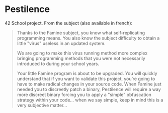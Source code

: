 # Pestilence
42 School project. From the subject (also available in french):

> Thanks to the Famine subject, you know what self-replicating programming means. You also know the subject difficulty to obtain a little "virus" useless in an updated system.
>
> We are going to make this virus running method more complex bringing programming methods that you were not necessarily introduced to during your school years.
>
> Your little Famine program is about to be upgraded. You will quickly understand that if you want to validate this project, you’re going to have to make radical changes in your source code. When Famine just needed you to discreetly patch a binary, Pestilence will require a way more discreet binary forcing you to apply a "simple" obfuscation strategy within your code... when we say simple, keep in mind this is a very subjective matter...
